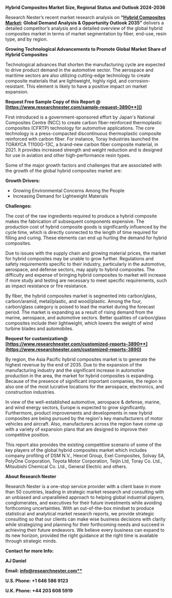 ﻿**Hybrid Composites Market Size, Regional Status and Outlook 2024-2036**

Research Nester’s recent market research analysis on **“[Hybrid Composites Market](https://www.researchnester.com/reports/hybrid-composites-market/3890): Global Demand Analysis & Opportunity Outlook 2035”** delivers a detailed competitor’s analysis and a detailed overview of the global hybrid composites market in terms of market segmentation by fiber, end-use, resin type, and by region. 

**Growing Technological Advancements to Promote Global Market Share of Hybrid Composites**

Technological advances that shorten the manufacturing cycle are expected to drive product demand in the automotive sector. The aerospace and maritime sectors are also utilizing cutting-edge technology to create composite materials that are lightweight, highly rigid, and corrosion-resistant. This element is likely to have a positive impact on market expansion. 

<a name="_hlk168911023"></a><a name="_hlk168911453"></a>**Request Free Sample Copy of this Report @ [https://www.researchnester.com/sample-request-3890**]()**

First introduced is a government-sponsored effort by Japan's National Composites Centre (NCC) to create carbon fiber-reinforced thermoplastic composites (CFRTP) technology for automotive applications. The core technology is a press-compacted discontinuous thermoplastic composite reinforced with carbon fiber. For instance, Toray Industries launched the TORAYCA T1100G-13C, a brand-new carbon fiber composite material, in 2021. It provides increased strength and weight reduction and is designed for use in aviation and other high-performance resin types.

Some of the major growth factors and challenges that are associated with the growth of the global hybrid composites market are:

**Growth Drivers:**

- Growing Environmental Concerns Among the People
- Increasing Demand for Lightweight Materials 

**Challenges:**

The cost of the raw ingredients required to produce a hybrid composite makes the fabrication of subsequent components expensive. The production cost of hybrid composite goods is significantly influenced by the cycle time, which is directly connected to the length of time required for filling and curing. These elements can end up hurting the demand for hybrid composites. 

Due to issues with the supply chain and growing material prices, the market for hybrid composites may be unable to grow further. Regulations and safety requirements specific to their industry, particularly in the automotive, aerospace, and defense sectors, may apply to hybrid composites. The difficulty and expense of bringing hybrid composites to market will increase if more study and testing are necessary to meet specific requirements, such as impact resistance or fire resistance.

By fiber, the hybrid composites market is segmented into carbon/glass, carbon/aramid, metal/plastic, and wood/plastic. Among the four, carbon/glass category is poised to lead the market during the forecast period. The market is expanding as a result of rising demand from the marine, aerospace, and automotive sectors. Better qualities of carbon/glass composites include their lightweight, which lowers the weight of wind turbine blades and automobiles.

**Request for customization@ [https://www.researchnester.com/customized-reports-3890**](https://www.researchnester.com/customized-reports-3890)**

By region, the Asia Pacific hybrid composites market is to generate the highest revenue by the end of 2035. Due to the expansion of the manufacturing industry and the significant increase in automotive production in the area, the market for hybrid composites is expanding. Because of the presence of significant important companies, the region is also one of the most lucrative locations for the aerospace, electronics, and construction industries.

In view of the well-established automotive, aerospace & defense, marine, and wind energy sectors, Europe is expected to grow significantly. Furthermore, product improvements and developments in new hybrid composites are being pursued by the region's key manufacturers of motor vehicles and aircraft. Also, manufacturers across the region have come up with a variety of expansion plans that are designed to improve their competitive position.

This report also provides the existing competitive scenario of some of the key players of the global hybrid composites market which includes company profiling of DSM N.V., Hexcel Group, Exel Composites, Solvay SA, PolyOne Corporation, Toyota Motor Corporation, Teijin Ltd, Toray Co. Ltd., Mitsubishi Chemical Co. Ltd., General Electric and others.

<a name="_hlk168910495"></a>**About Research Nester**

Research Nester is a one-stop service provider with a client base in more than 50 countries, leading in strategic market research and consulting with an unbiased and unparalleled approach to helping global industrial players, conglomerates, and executives for their future investments while avoiding forthcoming uncertainties. With an out-of-the-box mindset to produce statistical and analytical market research reports, we provide strategic consulting so that our clients can make wise business decisions with clarity while strategizing and planning for their forthcoming needs and succeed in achieving their future endeavors. We believe every business can expand to its new horizon, provided the right guidance at the right time is available through strategic minds.

**Contact for more Info:**

**AJ Daniel**

**Email: [info@researchnester.com**](mailto:info@researchnester.com)**

**U.S. Phone: +1 646 586 9123** 

**U.K. Phone: +44 203 608 5919**
